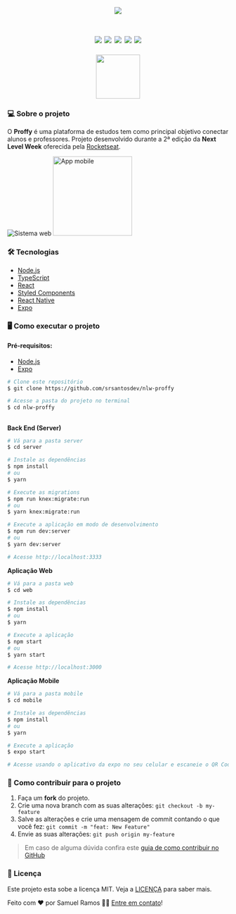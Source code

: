 <p align="center">
  <img src="https://user-images.githubusercontent.com/40436472/89737090-d8506480-da44-11ea-9835-e9698a0aadaf.png" />
</p>

<h1 align="center">
<img src="https://img.shields.io/github/languages/count/srsantosdev/nlw-proffy?style=plastic">
<img src="https://img.shields.io/github/repo-size/srsantosdev/nlw-proffy?style=plastic">
<img src="https://img.shields.io/badge/made%20by-srsantosdev-green?style=plastic">
<img src="https://img.shields.io/github/last-commit/srsantosdev/nlw-proffy?style=plastic">
<img src="https://img.shields.io/static/v1?label=Next%20Level%20Week&message=2.0&color=blueviolet&style=plastic">
</h1>

<p align="center">
<img width="100" src="https://user-images.githubusercontent.com/40436472/89737184-6b899a00-da45-11ea-9fa1-c5347f539cb1.png">
</p>

### 💻 Sobre o projeto
O **Proffy** é uma plataforma de estudos tem como principal objetivo conectar alunos e professores.
Projeto desenvolvido durante a 2ª edição da **Next Level Week** oferecida pela [Rocketseat](https://rocketseat.com.br/).

<p>
  <img src="https://user-images.githubusercontent.com/40436472/89738812-f5d7fb00-da51-11ea-9560-de0632cddd6c.gif" alt="Sistema web">
  <img width=180" src="https://user-images.githubusercontent.com/40436472/89739064-e78ade80-da53-11ea-912e-e103f99c7ae5.gif" alt="App mobile">
</p>

### 🛠 Tecnologias

- [Node.js](https://nodejs.org/en/)
- [TypeScript](https://www.typescriptlang.org/)
- [React](https://reactjs.org/)
- [Styled Components](https://styled-components.com/)
- [React Native](https://reactnative.dev/)
- [Expo](https://expo.io/)

### 🖥️ Como executar o projeto

#### Pré-requisitos: 
- [Node.js](https://nodejs.org/en/)
- [Expo](https://expo.io/)

```bash
# Clone este repositório
$ git clone https://github.com/srsantosdev/nlw-proffy

# Acesse a pasta do projeto no terminal
$ cd nlw-proffy
```

##

**Back End (Server)**

```bash
# Vá para a pasta server
$ cd server

# Instale as dependências
$ npm install
# ou
$ yarn

# Execute as migrations
$ npm run knex:migrate:run
# ou
$ yarn knex:migrate:run

# Execute a aplicação em modo de desenvolvimento
$ npm run dev:server
# ou
$ yarn dev:server

# Acesse http://localhost:3333
```

**Aplicação Web**

```bash
# Vá para a pasta web
$ cd web

# Instale as dependências
$ npm install
# ou
$ yarn

# Execute a aplicação
$ npm start
# ou
$ yarn start

# Acesse http://localhost:3000
```

**Aplicação Mobile**

```bash
# Vá para a pasta mobile
$ cd mobile

# Instale as dependências
$ npm install
# ou
$ yarn

# Execute a aplicação
$ expo start

# Acesse usando o aplicativo da expo no seu celular e escaneie o QR Code gerado.
```

### 🤔 Como contribuir para o projeto

1. Faça um **fork** do projeto.
2. Crie uma nova branch com as suas alterações: `git checkout -b my-feature`
3. Salve as alterações e crie uma mensagem de commit contando o que você fez: `git commit -m "feat: New Feature"`
4. Envie as suas alterações: `git push origin my-feature`
> Em caso de alguma dúvida confira este [guia de como contribuir no GitHub](https://github.com/firstcontributions/first-contributions)

### 📝 Licença

Este projeto esta sobe a licença MIT. Veja a [LICENÇA](https://opensource.org/licenses/MIT) para saber mais.

Feito com ❤️ por Samuel Ramos 👋🏽 [Entre em contato](https://www.linkedin.com/in/srsantosdev/)!
